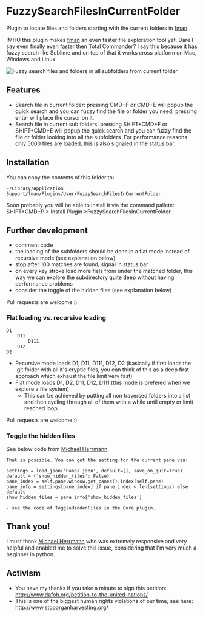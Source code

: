 # FuzzySearchFilesInCurrentFolder

Plugin to locate files and folders starting with the current folders in [fman](https://fman.io/).

IMHO this plugin makes [fman](https://fman.io/) an even faster file exploration tool yet. Dare I say even finally even faster then Total Commander? I say this because it has fuzzy search like Sublime and on top of that it works cross platform on Mac, Windows and Linux.

![Fuzzy search files and folders in all subfolders from current folder](https://raw.githubusercontent.com/kszcode/FuzzySearchFilesInCurrentFolder/master/resources/FuzzySearchInSubFolder.png)

## Features

- Search file in current folder: pressing CMD+F or CMD+E will popup the quick search and you can fuzzy find the file or folder you need, pressing enter will place the cursor on it.
- Search file in current sub folders: pressing SHIFT+CMD+F or SHIFT+CMD+E will popup the quick search and you can fuzzy find the file or folder looking into all the subfolders. For performance reasons only 5000 files are loaded, this is also signaled in the status bar.

## Installation

You can copy the contents of this folder to:

```~/Library/Application Support/fman/Plugins/User/FuzzySearchFilesInCurrentFolder```

Soon probably you will be able to install it via the command pallete: SHIFT+CMD+P > Install Plugin >FuzzySearchFilesInCurrentFolder

## Further development

- comment code
- the loading of the subfolders should be done in a flat mode instead of recursive mode (see explanation below)
- stop after 100 matches are found, signal in status bar
- on every key stroke load more fiels from under the matched folder, this way we can explore the subdirectory quite deep without having performance problems
- consider the toggle of the hidden files (see explanation below)

Pull requests are welcome :)


### Flat loading vs. recursive loading

```
D1
    D11
        D111
    D12
D2
```
- Recursive mode loads D1, D11, D111, D12, D2 (basically if first loads the .git folder with all it's cryptic files, you can think of this as a deep first approach which exhaust the file limit very fast)
- Flat mode loads D1, D2, D11, D12, D111 (this mode is prefered when we explore a file system)
    - This can be achieved by putting all non traversed folders into a list and then cycling through all of them with a while until empty or limit reached loop.

Pull requests are welcome :)


### Toggle the hidden files

See below code from [Michael Herrmann](https://fman.io/contact)

```
That is possible. You can get the setting for the current pane via:

settings = load_json('Panes.json', default=[], save_on_quit=True)
default = {'show_hidden_files': False}
pane_index = self.pane.window.get_panes().index(self.pane)
pane_info = settings[pane_index] if pane_index < len(settings) else default
show_hidden_files = pane_info['show_hidden_files']

- see the code of ToggleHiddenFiles in the Core plugin.
```

## Thank you!

I must thank [Michael Herrmann](https://fman.io/contact) who was extremely responsive and very helpful and enabled me to solve this issue, considering that I'm very much a beginner in python.

## Activism

- You have my thanks if you take a minute to sign this petition: http://www.dafoh.org/petition-to-the-united-nations/
- This is one of the biggest human rights violations of our time, see here: http://www.stoporganharvesting.org/
